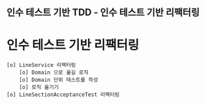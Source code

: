 ## 인수 테스트 기반 TDD - 인수 테스트 기반 리팩터링 

# 인수 테스트 기반 리팩터링 
    [o] LineService 리팩터링
        [o] Domain 으로 옮길 로직
        [o] Domain 단위 테스트를 작성
        [o] 로직 옮기기
    [o] LineSectionAcceptanceTest 리팩터링